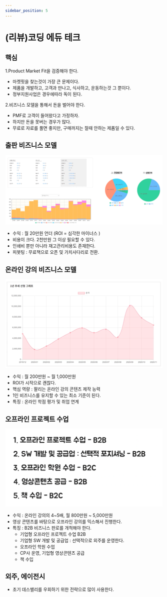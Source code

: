 ```yaml
---
sidebar_position: 5
---
```


# (리뷰)코딩 에듀 테크    


## 핵심  

1.Product Market Fit을 검증해야 한다.  
- 마켓핏을 찾는것이 가장 큰 문제이다.  
- 제품을 개발하고, 고객과 만나고, 식사하고, 운동하는것 그 뿐이다.  
- 정부지원사업은 경우에따라 독이 된다.  

2.비즈니스 모델을 통해서 돈을 벌어야 한다.  
- PMF로 고객이 들어왔다고 가정하자.  
- 하지만 돈을 못버는 경우가 많다.  
- 무료로 자료를 풀면 좋지만, 구매까지는 절때 안하는 제품일 수 있다.  


## 출판 비즈니스 모델

![Alt text](image-1.png)   

- 수익 : 월 20만원 언더  (ROI = 심각한 마이너스 )  
- 비용이 크다. 2천만원 그 이상 필요할 수 있다.  
- 인쇄비 뿐만 아니라 재고관리비용도 존재한다.  
- 피봇팅 : 무료책으로 오픈 및 가치사다리로 전환.  

## 온라인 강의 비즈니스 모델  

![Alt text](image.png)


- 수익 : 월 200만원 ~ 월 1,000만원  
- ROI가 시작으로 괜찮다.  
- 핵심 역량 : 팔리는 온라인 강의 콘텐츠 제작 능력  
- 1인 비즈니스를 유지할 수 있는 최소 기준이 된다.  
- 특징 : 온라인 학점 평가 및 취업 연계   

## 오프라인 프로젝트 수업  

![Alt text](image-2.png)  

- 수익 : 온라인 강의의 4~5배, 월 800만원 ~ 5,000만원  
- 영상 콘텐츠를 바탕으로 오프라인 강의를 믹스해서 진행한다.  
- 특징 : B2B 비즈니스 판로를 개척해야 한다.  
  - 기업형 오프라인 프로젝트 수업 B2B  
  - 기업형 SW 개발 및 공급업 : 선택적으로 외주를 운영한다.  
  - 오프라인 학원 수업  
  - CP사 운영, 기업형 영상콘텐츠 공급  
  - 책 수입  

## 외주, 에이전시  

- 초기 데스밸리를 우회하기 위한 전략으로 많이 사용한다.  
